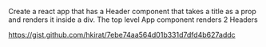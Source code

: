 Create a react app that has a Header component that takes a title as a prop and renders it inside a div. The top level App component renders 2 Headers

https://gist.github.com/hkirat/7ebe74aa564d01b331d7dfd4b627addc